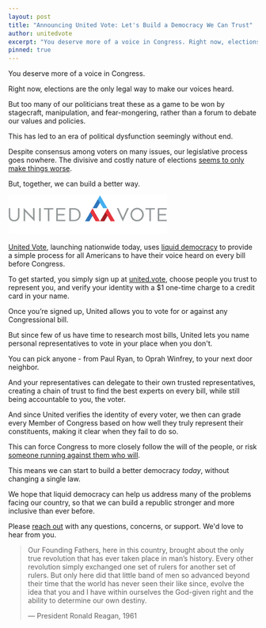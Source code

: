 ```yaml
---
layout: post
title: "Announcing United Vote: Let's Build a Democracy We Can Trust"
author: unitedvote
excerpt: "You deserve more of a voice in Congress. Right now, elections are the only legal way to make our voices heard. But too many of our politicians treat these as a game to be won by stagecraft, manipulation, and fear-mongering, rather than a forum to debate our values and policies. But, together, we can build a better way."
pinned: true
---
```


You deserve more of a voice in Congress.

Right now, elections are the only legal way to make our voices heard.

But too many of our politicians treat these as a game to be won by stagecraft, manipulation, and fear-mongering, rather than a forum to debate our values and policies.

This has led to an era of political dysfunction seemingly without end.

Despite consensus among voters on many issues, our legislative process goes nowhere. The divisive and costly nature of elections [seems to only make things worse](/2017/03/06/how-to-move-past-two-parties/).

But, together, we can build a better way.

[<img src="/assets/article_images/2017-11-06-announcing-united-vote/united-vote-logo-100px.png" alt="" style="height: 80px;">](https://united.vote)

[United Vote](https://united.vote), launching nationwide today, uses [liquid democracy](https://blog.united.vote/2016/09/21/what-is-liquid-democracy/) to provide a simple process for all Americans to have their voice heard on every bill before Congress.

To get started, you simply sign up at [united.vote](https://united.vote), choose people you trust to represent you, and verify your identity with a $1 one-time charge to a credit card in your name.

Once you’re signed up, United allows you to vote for or against any Congressional bill.

But since few of us have time to research most bills, United lets you name personal representatives to vote in your place when you don't.

You can pick anyone - from Paul Ryan, to Oprah Winfrey, to your next door neighbor.

And your representatives can delegate to their own trusted representatives, creating a chain of trust to find the best experts on every bill, while still being accountable to you, the voter.

And since United verifies the identity of every voter, we then can grade every Member of Congress based on how well they truly represent their constituents, making it clear when they fail to do so.

This can force Congress to more closely follow the will of the people, or risk [someone running against them who will](https://blog.united.vote/2017/07/04/running-liquid-democracy-candidates/).

This means we can start to build a better democracy *today*, without changing a single law.

We hope that liquid democracy can help us address many of the problems facing our country, so that we can build a republic stronger and more inclusive than ever before.

Please [reach out](mailto:help@united.vote) with any questions, concerns, or support. We'd love to hear from you.

> Our Founding Fathers, here in this country, brought about the only true revolution that has ever taken place in man’s history. Every other revolution simply exchanged one set of rulers for another set of rulers. But only here did that little band of men so advanced beyond their time that the world has never seen their like since, evolve the idea that you and I have within ourselves the God-given right and the ability to determine our own destiny.
>
> — President Ronald Reagan, 1961
